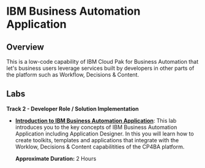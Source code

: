 # IBM Business Automation Application

## Overview

This is a low-code capability of IBM Cloud Pak for Business Automation that let's business users leverage services built by developers in other parts of the platform such as Workflow, Decisions & Content. 

## Labs

**Track 2 - Developer Role / Solution Implementation**

- **[Introduction to IBM Business Automation Application](Lab%20Guide%20-%20Introduction%20to%20IBM%20Business%20Automation%20Application.pdf)**: This lab introduces you to the key concepts of IBM Business Automation Application including Application Designer. In this you will learn how to create toolkits, templates and applications that integrate with the Worklow, Decisions & Content capabilitities of the CP4BA platform.

  **Approximate Duration:** 2 Hours
